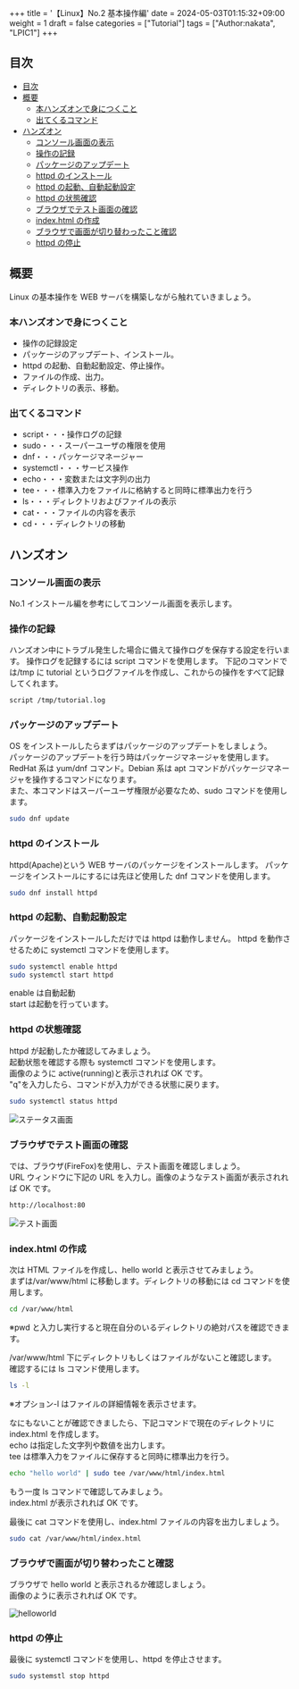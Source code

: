 +++
title = '【Linux】No.2 基本操作編'
date = 2024-05-03T01:15:32+09:00
weight = 1
draft = false
categories = ["Tutorial"]
tags = ["Author:nakata", "LPIC1"]
+++

## 目次

- [目次](#目次)
- [概要](#概要)
  - [本ハンズオンで身につくこと](#本ハンズオンで身につくこと)
  - [出てくるコマンド](#出てくるコマンド)
- [ハンズオン](#ハンズオン)
  - [コンソール画面の表示](#コンソール画面の表示)
  - [操作の記録](#操作の記録)
  - [パッケージのアップデート](#パッケージのアップデート)
  - [httpd のインストール](#httpd-のインストール)
  - [httpd の起動、自動起動設定](#httpd-の起動自動起動設定)
  - [httpd の状態確認](#httpd-の状態確認)
  - [ブラウザでテスト画面の確認](#ブラウザでテスト画面の確認)
  - [index.html の作成](#indexhtml-の作成)
  - [ブラウザで画面が切り替わったこと確認](#ブラウザで画面が切り替わったこと確認)
  - [httpd の停止](#httpd-の停止)

## 概要

Linux の基本操作を WEB サーバを構築しながら触れていきましょう。

### 本ハンズオンで身につくこと

- 操作の記録設定
- パッケージのアップデート、インストール。
- httpd の起動、自動起動設定、停止操作。
- ファイルの作成、出力。
- ディレクトリの表示、移動。

### 出てくるコマンド

- script・・・操作ログの記録
- sudo・・・スーパーユーザの権限を使用
- dnf・・・パッケージマネージャー
- systemctl・・・サービス操作
- echo・・・変数または文字列の出力
- tee・・・標準入力をファイルに格納すると同時に標準出力を行う
- ls・・・ディレクトリおよびファイルの表示
- cat・・・ファイルの内容を表示
- cd・・・ディレクトリの移動

## ハンズオン

### コンソール画面の表示

No.1 インストール編を参考にしてコンソール画面を表示します。

### 操作の記録

ハンズオン中にトラブル発生した場合に備えて操作ログを保存する設定を行います。
操作ログを記録するには script コマンドを使用します。
下記のコマンドでは/tmp に tutorial というログファイルを作成し、これからの操作をすべて記録してくれます。

```bash
script /tmp/tutorial.log
```

### パッケージのアップデート

OS をインストールしたらまずはパッケージのアップデートをしましょう。\
パッケージのアップデートを行う時はパッケージマネージャを使用します。\
RedHat 系は yum/dnf コマンド。Debian 系は apt コマンドがパッケージマネージャを操作するコマンドになります。\
また、本コマンドはスーパーユーザ権限が必要なため、sudo コマンドを使用します。

```bash
sudo dnf update
```

### httpd のインストール

httpd(Apache)という WEB サーバのパッケージをインストールします。
パッケージをインストールにするには先ほど使用した dnf コマンドを使用します。

```bash
sudo dnf install httpd
```

### httpd の起動、自動起動設定

パッケージをインストールしただけでは httpd は動作しません。
httpd を動作させるために systemctl コマンドを使用します。

```bash
sudo systemctl enable httpd
sudo systemctl start httpd
```

enable は自動起動\
start は起動を行っています。

### httpd の状態確認

httpd が起動したか確認してみましょう。\
起動状態を確認する際も systemctl コマンドを使用します。\
画像のように active(running)と表示されれば OK です。\
"q"を入力したら、コマンドが入力ができる状態に戻ります。

```bash
sudo systemctl status httpd
```

![ステータス画面](/img/tutorial-linux-no2/active.png)

### ブラウザでテスト画面の確認

では、ブラウザ(FireFox)を使用し、テスト画面を確認しましょう。\
URL ウィンドウに下記の URL を入力し。画像のようなテスト画面が表示されれば OK です。

```bash
http://localhost:80
```

![テスト画面](/img/tutorial-linux-no2/test.png)

### index.html の作成

次は HTML ファイルを作成し、hello world と表示させてみましょう。\
まずは/var/www/html に移動します。ディレクトリの移動には cd コマンドを使用します。

```bash
cd /var/www/html
```

※pwd と入力し実行すると現在自分のいるディレクトリの絶対パスを確認できます。

/var/www/html 下にディレクトリもしくはファイルがないこと確認します。\
確認するには ls コマンド使用します。

```bash
ls -l
```

※オプション-l はファイルの詳細情報を表示させます。

なにもないことが確認できましたら、下記コマンドで現在のディレクトリに index.html を作成します。\
echo は指定した文字列や数値を出力します。\
tee は標準入力をファイルに保存すると同時に標準出力を行う。

```bash
echo "hello world" | sudo tee /var/www/html/index.html
```

もう一度 ls コマンドで確認してみましょう。\
index.html が表示されれば OK です。

最後に cat コマンドを使用し、index.html ファイルの内容を出力しましょう。

```bash
sudo cat /var/www/html/index.html
```

### ブラウザで画面が切り替わったこと確認

ブラウザで hello world と表示されるか確認しましょう。\
画像のように表示されれば OK です。

![helloworld](/img/tutorial-linux-no2/helloworld.png)

### httpd の停止

最後に systemctl コマンドを使用し、httpd を停止させます。

```bash
sudo systemstl stop httpd
```

